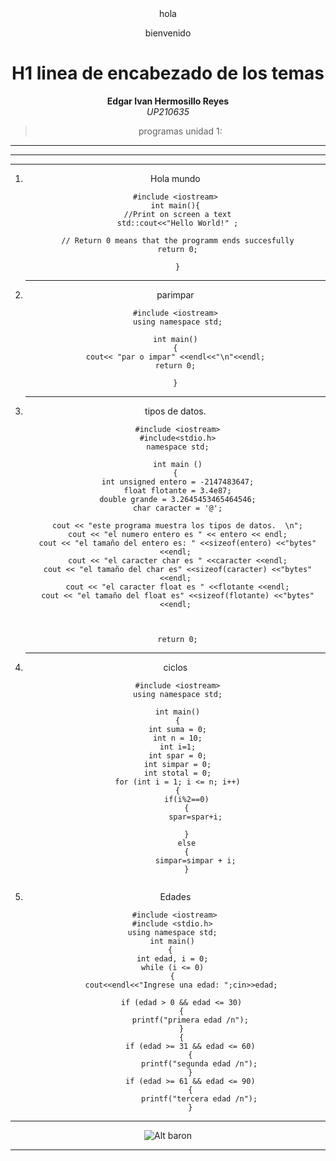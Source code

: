 <center>hola

bienvenido

# H1 linea de encabezado de los temas
  
__Edgar Ivan Hermosillo Reyes__  
*UP210635*
>programas unidad 1:
---
___
***
1. Hola mundo
   ````
   #include <iostream>
   int main(){
    //Print on screen a text
    std::cout<<"Hello World!" ;

    // Return 0 means that the programm ends succesfully
    return 0;

    }
   ````
   ---
2. parimpar
   ````
   #include <iostream>
    using namespace std;

   int main()
   {
   cout<< "par o impar" <<endl<<"\n"<<endl;
   return 0;

   }
   ````
   ---
    
3. tipos de datos.
   ````
    #include <iostream>
    #include<stdio.h>
    namespace std;

    int main ()
    { 
    int unsigned entero = -2147483647;
    float flotante = 3.4e87;
    double grande = 3.2645453465464546;
    char caracter = '@';

    cout << "este programa muestra los tipos de datos.  \n";
    cout << "el numero entero es " << entero << endl;
    cout << "el tamaño del entero es: " <<sizeof(entero) <<"bytes" <<endl;
    cout << "el caracter char es " <<caracter <<endl;
    cout << "el tamaño del char es" <<sizeof(caracter) <<"bytes" <<endl;
    cout << "el caracter float es " <<flotante <<endl;
    cout << "el tamaño del float es" <<sizeof(flotante) <<"bytes" <<endl;



    return 0;
   ````
   ---
4. ciclos
   ````
    #include <iostream>
    using namespace std;

    int main()
    {
    int suma = 0;
    int n = 10;
    int i=1;
    int spar = 0;
    int simpar = 0;
    int stotal = 0;
    for (int i = 1; i <= n; i++)
    {
        if(i%2==0)
        {
            spar=spar+i;

        }
        else
        {
            simpar=simpar + i;
        }

   
5. Edades
  ````
     #include <iostream>
    #include <stdio.h>
    using namespace std;
    int main()
   {
    int edad, i = 0;
    while (i <= 0)
    {
        cout<<endl<<"Ingrese una edad: ";cin>>edad;

        if (edad > 0 && edad <= 30)
        {
            printf("primera edad /n");
        }
        {
            if (edad >= 31 && edad <= 60)
            {
                printf("segunda edad /n");
            }
            if (edad >= 61 && edad <= 90)
            {
                printf("tercera edad /n");
            }

  ````
***
![Alt baron](baron.jpg "baron")

***





